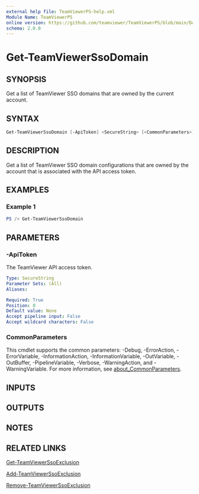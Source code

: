 ```yaml
---
external help file: TeamViewerPS-help.xml
Module Name: TeamViewerPS
online version: https://github.com/teamviewer/TeamViewerPS/blob/main/Docs/Help/Get-TeamViewerSsoDomain.md
schema: 2.0.0
---
```


# Get-TeamViewerSsoDomain

## SYNOPSIS

Get a list of TeamViewer SSO domains that are owned by the current account.

## SYNTAX

```powershell
Get-TeamViewerSsoDomain [-ApiToken] <SecureString> [<CommonParameters>]
```

## DESCRIPTION

Get a list of TeamViewer SSO domain configurations that are owned by the
account that is associated with the API access token.

## EXAMPLES

### Example 1

```powershell
PS /> Get-TeamViewerSsoDomain
```

## PARAMETERS

### -ApiToken

The TeamViewer API access token.

```yaml
Type: SecureString
Parameter Sets: (All)
Aliases:

Required: True
Position: 0
Default value: None
Accept pipeline input: False
Accept wildcard characters: False
```

### CommonParameters

This cmdlet supports the common parameters: -Debug, -ErrorAction, -ErrorVariable, -InformationAction, -InformationVariable, -OutVariable, -OutBuffer, -PipelineVariable, -Verbose, -WarningAction, and -WarningVariable. For more information, see [about_CommonParameters](http://go.microsoft.com/fwlink/?LinkID=113216).

## INPUTS

## OUTPUTS

## NOTES

## RELATED LINKS

[Get-TeamViewerSsoExclusion](Get-TeamViewerSsoExclusion.md)

[Add-TeamViewerSsoExclusion](Add-TeamViewerSsoExclusion.md)

[Remove-TeamViewerSsoExclusion](Remove-TeamViewerSsoExclusion.md)
